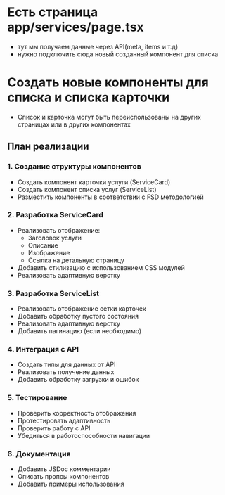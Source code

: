 # Есть страница app/services/page.tsx

- тут мы получаем данные через API(meta, items и т.д)
- нужно подключить сюда новый созданный компонент для списка

# Создать новые компоненты для списка и списка карточки

- Список и карточка могут быть переиспользованы на других страницах или в других компонентах

## План реализации

### 1. Создание структуры компонентов

- Создать компонент карточки услуги (ServiceCard)
- Создать компонент списка услуг (ServiceList)
- Разместить компоненты в соответствии с FSD методологией

### 2. Разработка ServiceCard

- Реализовать отображение:
  - Заголовок услуги
  - Описание
  - Изображение
  - Ссылка на детальную страницу
- Добавить стилизацию с использованием CSS модулей
- Реализовать адаптивную верстку

### 3. Разработка ServiceList

- Реализовать отображение сетки карточек
- Добавить обработку пустого состояния
- Реализовать адаптивную верстку
- Добавить пагинацию (если необходимо)

### 4. Интеграция с API

- Создать типы для данных от API
- Реализовать получение данных
- Добавить обработку загрузки и ошибок

### 5. Тестирование

- Проверить корректность отображения
- Протестировать адаптивность
- Проверить работу с API
- Убедиться в работоспособности навигации

### 6. Документация

- Добавить JSDoc комментарии
- Описать пропсы компонентов
- Добавить примеры использования
